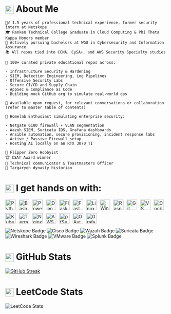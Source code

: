# <img src="https://www.gstatic.com/android/keyboard/emojikitchen/20240530/u1f409/u1f409_u1f525.png?fbx" width="26" height="26" style="vertical-align: middle;" alt="red dragon"/> About Me

```
👷‍♂️ 1.5 years of professional technical experience, former security intern at Netskope
🎓 Ranken Technical College Graduate in Cloud Computing & Phi Theta Kappa Honors member
🦉 Actively pursuing bachelors at WGU in Cybersecurity and Information Assurance
📚 All repos tied into CCNA, CySA+, and AWS Security Specialty studies

🔐 100+ curated private educational repos across:

- Infrastructure Security & Hardening
- SIEM, Detection Engineering, Log Pipelines
- Offensive Security Labs
- Secure CI/CD and Supply Chain
- AppSec & Compliance as Code
- Building mock GitHub org to simulate real-world ops

📂 Available upon request, for relevant conversations or collaboration (refer to master table of contents)

🧱 Homelab Enthusiast simulating enterprise security:

- Netgate 6100 firewall + VLAN segmentation
- Wazuh SIEM, Suricata IDS, Grafana dashboards
- Ansible automation, secure provisioning, incident response labs
- Active / Passive Firewall setup
- Hosting AI locally on an RTX 3070 TI

🐬 Flipper Zero Hobbyist
🏆 CSAT Award winner 
🎤 Technical communicator & Toastmasters Officer  
📜 Targaryen dynasty historian
```

# <img src="https://www.gstatic.com/android/keyboard/emojikitchen/20240530/u1f4bb/u1f4bb_u1f30c.png?fbx" width="26" height="26" style="vertical-align: middle;" alt="magic laptop"/> I get hands on with:

<p style="display: flex; flex-wrap: wrap; align-items: center; gap: 10px;">

  <img src="https://cdn.jsdelivr.net/gh/devicons/devicon@latest/icons/python/python-original.svg" alt="Python Icon" style="height: 32px; width: auto; max-width: 100px;">
  <img src="https://cdn.jsdelivr.net/gh/devicons/devicon@latest/icons/bash/bash-original.svg" alt="Bash Icon" style="height: 32px; width: auto; max-width: 100px;">
  <img src="https://cdn.jsdelivr.net/gh/devicons/devicon@latest/icons/powershell/powershell-original.svg" alt="PowerShell Icon" style="height: 32px; width: auto; max-width: 100px;">
  <img src="https://cdn.jsdelivr.net/gh/devicons/devicon@latest/icons/django/django-plain.svg" alt="Django Icon" style="height: 32px; width: auto; max-width: 100px;">
  <img src="https://cdn.jsdelivr.net/gh/devicons/devicon@latest/icons/flask/flask-original.svg" alt="Flask Icon" style="height: 32px; width: auto; max-width: 100px;">
  <img src="https://cdn.jsdelivr.net/gh/devicons/devicon@latest/icons/fastapi/fastapi-original.svg" alt="FastAPI Icon" style="height: 32px; width: auto; max-width: 100px;">
  <img src="https://cdn.jsdelivr.net/gh/devicons/devicon@latest/icons/linux/linux-original.svg" alt="Linux Icon" style="height: 32px; width: auto; max-width: 100px;">
  <img src="https://cdn.jsdelivr.net/gh/devicons/devicon@latest/icons/windows11/windows11-original-wordmark.svg" alt="Windows 11 Icon" style="height: 32px; width: auto; max-width: 100px;">
  <img src="https://cdn.jsdelivr.net/gh/devicons/devicon@latest/icons/raspberrypi/raspberrypi-original.svg" alt="Raspberry Pi Icon" style="height: 32px; width: auto; max-width: 100px;">
  <img src="https://cdn.jsdelivr.net/gh/devicons/devicon@latest/icons/git/git-original.svg" alt="Git Icon" style="height: 32px; width: auto; max-width: 100px;">
  <img src="https://cdn.jsdelivr.net/gh/devicons/devicon@latest/icons/vscode/vscode-original.svg" alt="VS Code Icon" style="height: 32px; width: auto; max-width: 100px;">
  <img src="https://cdn.jsdelivr.net/gh/devicons/devicon@latest/icons/docker/docker-original-wordmark.svg" alt="Docker Icon" style="height: 32px; width: auto; max-width: 100px;">
  <img src="https://cdn.jsdelivr.net/gh/devicons/devicon@latest/icons/kubernetes/kubernetes-original.svg" alt="Kubernetes Icon" style="height: 32px; width: auto; max-width: 100px;">
  <img src="https://cdn.jsdelivr.net/gh/devicons/devicon@latest/icons/terraform/terraform-original.svg" alt="Terraform Icon" style="height: 32px; width: auto; max-width: 100px;">
  <img src="https://cdn.jsdelivr.net/gh/devicons/devicon@latest/icons/nginx/nginx-original.svg" alt="Nginx Icon" style="height: 32px; width: auto; max-width: 100px;">
  <img src="https://cdn.jsdelivr.net/gh/devicons/devicon@latest/icons/amazonwebservices/amazonwebservices-original-wordmark.svg" alt="AWS Icon" style="height: 32px; width: auto; max-width: 100px;">
  <img src="https://cdn.jsdelivr.net/gh/devicons/devicon@latest/icons/pfsense/pfsense-original.svg" alt="pfSense Icon" style="height: 32px; width: auto; max-width: 100px;">
  <img src="https://cdn.jsdelivr.net/gh/devicons/devicon@latest/icons/oauth/oauth-original.svg" alt="OAuth Icon" style="height: 32px; width: auto; max-width: 100px;">
  <img src="https://cdn.jsdelivr.net/gh/devicons/devicon@latest/icons/grafana/grafana-original-wordmark.svg" alt="Grafana Icon" style="height: 32px; width: auto; max-width: 100px;">

</p>

<img src="https://img.shields.io/badge/Netskope-SASE%20Firewall-orange?style=flat-square" alt="Netskope Badge" /> <img src="https://img.shields.io/badge/Cisco-Network%20Security-0c76e2?style=flat-square" alt="Cisco Badge" /> <img src="https://img.shields.io/badge/Wazuh-SIEM%20+%20XDR-005f99?style=flat-square" alt="Wazuh Badge" /> <img src="https://img.shields.io/badge/Suricata-Intrusion%20Detection-orange?style=flat-square" alt="Suricata Badge" /> <img src="https://img.shields.io/badge/Wireshark-Network%20Analyzer-0e6ba8?style=flat-square" alt="Wireshark Badge" /> <img src="https://img.shields.io/badge/VMware-Virtualization-607078?style=flat-square" alt="VMware Badge" /> <img src="https://img.shields.io/badge/Splunk-%20Monitoring-ffc0cb?style=flat-square" alt="Splunk Badge" />

# <img src="https://www.gstatic.com/android/keyboard/emojikitchen/20231113/u1f4a1/u1f4a1_u1f451.png?fbx" width="26" height="26" style="vertical-align: middle;" alt="visionary idea emoji"/> GitHub Stats
<a href="https://git.io/streak-stats"> <img src="https://streak-stats.demolab.com?user=wehr-to&theme=blood-dark&border_radius=5" alt="GitHub Streak" /></a> 

# <img src="https://www.gstatic.com/android/keyboard/emojikitchen/20220506/u1f52e/u1f52e_u1fa90.png?fbx" width="26" height="26" style="vertical-align: middle;" alt="crystal ball with trans flag"/> LeetCode Stats
![LeetCode Stats](https://leetcard.jacoblin.cool/wehrto?theme=catppuccinMocha&font=Noto%20Sans%20Limbu)



